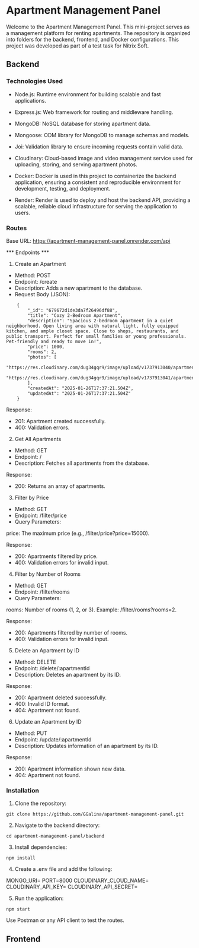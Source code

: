 # Apartment Management Panel

Welcome to the Apartment Management Panel. This mini-project serves as a management platform for renting apartments. The repository is organized into folders for the backend, frontend, and Docker configurations. This project was developed as part of a test task for Nitrix Soft.

## Backend

### Technologies Used

* Node.js: Runtime environment for building scalable and fast applications.

* Express.js: Web framework for routing and middleware handling.

* MongoDB: NoSQL database for storing apartment data.

* Mongoose: ODM library for MongoDB to manage schemas and models.

* Joi: Validation library to ensure incoming requests contain valid data.

* Cloudinary: Cloud-based image and video management service used for uploading, storing, and serving apartment photos.

* Docker: Docker is used in this project to containerize the backend application, ensuring a consistent and reproducible environment for development, testing, and deployment.

* Render: Render is used to deploy and host the backend API, providing a scalable, reliable cloud infrastructure for serving the application to users.

### Routes

Base URL: https://apartment-management-panel.onrender.com/api

*** Endpoints *** 

1.  Create an Apartment

 - Method: POST
 - Endpoint: /create
 - Description: Adds a new apartment to the database.
 - Request Body (JSON):

```shell
    {
        "_id": "679672d1de3da7f26496df88",
        "title": "Cozy 2-Bedroom Apartment",
        "description": "Spacious 2-bedroom apartment in a quiet neighborhood. Open living area with natural light, fully equipped kitchen, and ample closet space. Close to shops, restaurants, and public transport. Perfect for small families or young professionals. Pet-friendly and ready to move in!",
        "price": 1000,
        "rooms": 2,
        "photos": [
            "https://res.cloudinary.com/dug34gqr9/image/upload/v1737913040/apartments/oivxme4lr5smu9pcwgvc.jpg",
            "https://res.cloudinary.com/dug34gqr9/image/upload/v1737913041/apartments/g411kts51vetlwwbss2h.jpg"
        ],
        "createdAt": "2025-01-26T17:37:21.504Z",
        "updatedAt": "2025-01-26T17:37:21.504Z"
    }
```

 Response:

- 201: Apartment created successfully.
- 400: Validation errors.

2. Get All Apartments

- Method: GET
- Endpoint: /
- Description: Fetches all apartments from the database.

 Response:

- 200: Returns an array of apartments.

3. Filter by Price

- Method: GET
- Endpoint: /filter/price
- Query Parameters:

price: The maximum price (e.g., /filter/price?price=15000).

 Response:

- 200: Apartments filtered by price.
- 400: Validation errors for invalid input.

4. Filter by Number of Rooms

- Method: GET
- Endpoint: /filter/rooms
- Query Parameters:

rooms: Number of rooms (1, 2, or 3). Example: /filter/rooms?rooms=2.

 Response:

- 200: Apartments filtered by number of rooms.
- 400: Validation errors for invalid input.

5. Delete an Apartment by ID

- Method: DELETE
- Endpoint: /delete/:apartmentId
- Description: Deletes an apartment by its ID.

 Response:

- 200: Apartment deleted successfully.
- 400: Invalid ID format.
- 404: Apartment not found.

6. Update an Apartment by ID

- Method: PUT
- Endpoint: /update/:apartmentId
- Description: Updates information of an apartment by its ID.

 Response:

- 200: Apartment information shown new data.
- 404: Apartment not found.

### Installation

1. Clone the repository:

```shell
git clone https://github.com/GGalina/apartment-management-panel.git
```

2. Navigate to the backend directory:

```shell
cd apartment-management-panel/backend
```

3. Install dependencies:

```shell
npm install
```

4. Create a .env file and add the following:

MONGO_URI=<your-mongodb-connection-string>
PORT=8000
CLOUDINARY_CLOUD_NAME=
CLOUDINARY_API_KEY=
CLOUDINARY_API_SECRET=

5. Run the application:

```shell
npm start
```

Use Postman or any API client to test the routes.

## Frontend 
